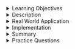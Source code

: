 
<details><summary>Learning Objectives</summary>
<br>

After completing this module, associates should be able to:

- Identify and describe the use of data and databases

</details>
<details><summary>Description</summary>

## What is data

Data is information with a purpose. In enterprise applications, data provides aggregated state information for the application. Businesses will use this data for various reasons including, marketing, usage statistics, error reporting, and more. Data is specifically designed to provide insights and persistence information for the applications which they support.

## What is a database

A database is a system of software and capabilites that make validating, storing, searching, filtering, aggregating, grouping, and administering data possible. In enterprise applications databases fall into 2 main categories `SQL` and `NoSQL`.

### SQL databases

SQL databases are a type of RDBMS which use the standard Structured Query Language to administer the data. Data in a SQL database are stored in objects called tables. Tables provide the relational information for the data stored in the database.

### NoSQL databases

NoSQL (Not Only SQL) databases are not necessarily based on the relational model, unlike RDBMS. NoSQL databases typically use some other means or DSL (domain-specific language) for administering data and use different structures for storing data and relational information.

</details>
<details><summary>Real World Application</summary>

<br>

From the start of digital revolution, we have witnessed the utmost requirement of storing data effectively and efficiently. Data is the lifeblood of business solutions and having an accurate database management system is an important tool for handling such large volumes of data.

Each database management system offers particular solutions as per business requirements, and decision-makers are often left wondering which system would be appropriate for their use. We will cover various RDBMS vendors in another module to help understand these differences.

</details>
<details><summary>Implementation</summary> 
<br>

The general syntax for creating a `DATABASE` in MySQL is:

``` sql
CREATE DATABASE database_name;
```
Example:

``` sql
CREATE DATABASE employee;
```

The general syntax to use a newly created schema:

``` sql
USE database_name;
```

Example:

``` sql
USE employee;
```


</details>
<details><summary>Summary</summary> 
<br>

- Data is information with a purpose. In enterprise applications, data provides aggregated state information for the application. 
- A database is a system of software and capabilites that make validating, storing, searching, filtering, aggregating, grouping, and administering data possible.
- SQL databases are a type of RDBMS which use the standard Structured Query Language to administer the data.

</details>
<details><summary>Practice Questions</summary>

[Practice Questions](./Quiz.gift)</details>
